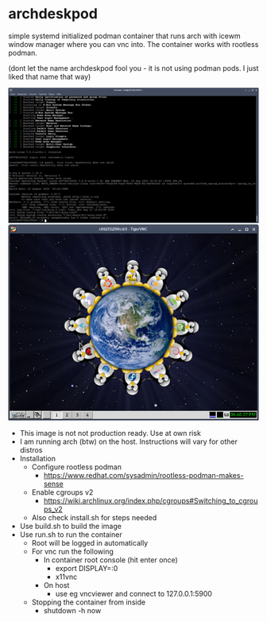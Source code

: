 # archdeskpod

simple systemd initialized podman container that runs arch with icewm window manager where you can vnc into. The container works with rootless podman.

(dont let the name archdeskpod fool you - it is not using podman pods. I just liked that name that way)

![Login](https://github.com/saschalippert/archdeskpod/blob/master/login.png)
![VNC](https://github.com/saschalippert/archdeskpod/blob/master/vncviewer.png)

- This image is not not production ready. Use at own risk
- I am running arch (btw) on the host. Instructions will vary for other distros
- Installation
    - Configure rootless podman
        - https://www.redhat.com/sysadmin/rootless-podman-makes-sense
    - Enable cgroups v2
        - https://wiki.archlinux.org/index.php/cgroups#Switching_to_cgroups_v2
    - Also check install.sh for steps needed
- Use build.sh to build the image
- Use run.sh to run the container
    - Root will be logged in automatically
    - For vnc run the following
        - In container root console (hit enter once)
            - export DISPLAY=:0
            - x11vnc
        - On host
            - use eg vncviewer and connect to 127.0.0.1:5900
    - Stopping the container from inside
        - shutdown -h now 
